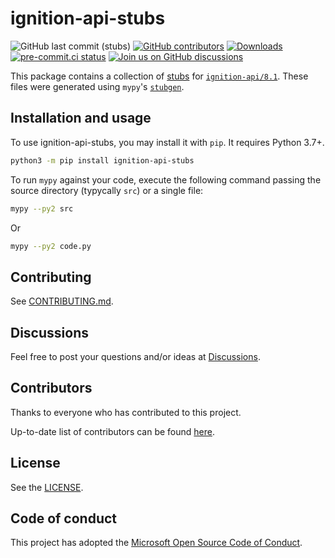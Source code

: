 # ignition-api-stubs

<!--- Badges --->
![GitHub last commit (stubs)](https://img.shields.io/github/last-commit/ignition-api/stubs/main)
[![GitHub contributors](https://img.shields.io/github/contributors/ignition-api/stubs)](https://github.com/ignition-api/stubs/graphs/contributors)
[![Downloads](https://pepy.tech/badge/ignition-api-stubs)](https://pepy.tech/project/ignition-api-stubs)
[![pre-commit.ci status](https://results.pre-commit.ci/badge/github/ignition-api/stubs/main.svg)](https://results.pre-commit.ci/latest/github/ignition-api/stubs/main)
[![Join us on GitHub discussions](https://img.shields.io/badge/github-discussions-informational)](https://github.com/ignition-api/discussions/discussions)

This package contains a collection of [stubs](https://www.python.org/dev/peps/pep-484/) for [`ignition-api/8.1`](https://github.com/ignition-api/8.1). These files were generated using `mypy`'s [`stubgen`](https://mypy.readthedocs.io/en/stable/stubgen.html).

## Installation and usage

To use ignition-api-stubs, you may install it with `pip`. It requires Python 3.7+.

```sh
python3 -m pip install ignition-api-stubs
```

To run `mypy` against your code, execute the following command passing the source directory (typycally `src`) or a single file:

```sh
mypy --py2 src
```

Or

```sh
mypy --py2 code.py
```

## Contributing

See [CONTRIBUTING.md](https://github.com/ignition-api/.github/blob/main/CONTRIBUTING.md#contributing-to-ignition-api).

## Discussions

Feel free to post your questions and/or ideas at [Discussions](https://github.com/ignition-api/discussions/discussions).

## Contributors

Thanks to everyone who has contributed to this project.

Up-to-date list of contributors can be found [here](https://github.com/ignition-api/stubs/graphs/contributors).

## License

See the [LICENSE](https://github.com/ignition-api/stubs/blob/HEAD/LICENSE).

## Code of conduct

This project has adopted the [Microsoft Open Source Code of Conduct](https://opensource.microsoft.com/codeofconduct/).
